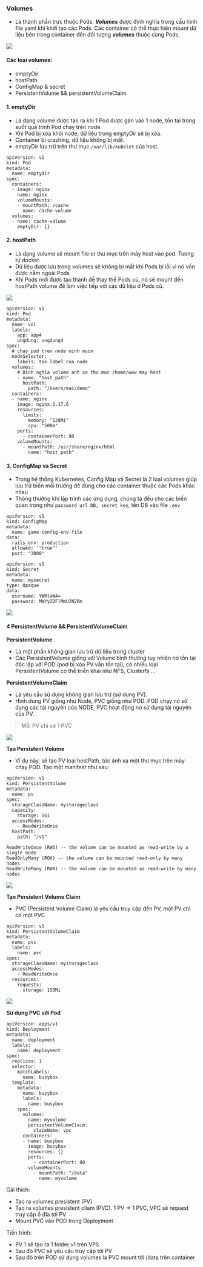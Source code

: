 ### Volumes
- Là thành phần trực thuộc Pods. ***Volumes*** được định nghĩa trong cấu hình file yaml khi khởi tạo các Pods. Các container có thể thực hiện mount dữ liệu bên trong container đến đối tượng ***volumes*** thuộc cùng Pods.

![](https://cuongquach.com/resources/images/2020/03/emptydir-hostpath-kubernetes-volume-1.jpg)

#### Các loại volumes:
- emptyDir
- hostPath
- ConfigMap & secret
- PersistentVolume && persistentVolumeClaim

#### 1. emptyDir
- Là dạng volume được tạo ra khi 1 Pod được gán vào 1 node, tồn tại trong suốt quá trình Pod chạy trên node.
- Khi Pod bị xóa khỏi node, dữ liệu trong emptyDir sẽ bị xóa.
- Container bị crashing, dữ liệu không bị mất.
- emptyDir lưu trữ trên thư mục `/var/lib/kubelet` của host.

```
apiVersion: v1
kind: Pod
metadata:
  name: emptydir
spec:
  containers:
  - image: nginx
    name: nginx
    volumeMounts:
    - mountPath: /cache
      name: cache-volume
  volumes:
  - name: cache-volume
    emptyDir: {}
```

#### 2. hostPath
- Là dạng volume sẽ mount file or thư mục trên máy host vào pod. Tương tự docker.
- Dữ liệu được lưu trong volumes sẽ không bị mất khi Pods bị lỗi vì nó vốn được nằm ngoài Pods
- Khi Pods mới được tạo thành để thay thế Pods cũ, nó sẽ mount đến hostPath volume để làm việc tiếp với các dữ liệu ở Pods cũ.

![](https://images.viblo.asia/26c81744-115e-4d1d-a7ae-a74c305ba83b.png)

```
apiVersion: v1
kind: Pod
metadata:
  name: vol
  labels:
    app: app4
    ungdung: ungdung4
spec:
  # chay pod tren node minh muon
  nodeSelector:
    labels: ten label cua node
  volumes:
    # Dinh nghia volume anh xa thu muc /home/www may host
    - name: "host_path"
      hostPath:
        path: "/Users/mac/demo"
  containers:
  - name: nginx
    image: nginx:1.17.6
    resources:
      limits:
        memory: "128Mi"
        cpu: "500m"
    ports:
      - containerPort: 80
    volumeMounts:
      - mountPath: /usr/share/nginx/html
        name: "host_path"
```

#### 3. ConfigMap và Secret
- Trong hệ thống Kubernetes, Config Map và Secret là 2 loại volumes giúp lưu trữ biến môi trường để dùng cho các container thuộc các Pods khác nhau
- Thông thường khi lập trình các ứng dụng, chúng ta đều cho các biến quan trọng như `password url DB, secret key`, tên DB vào file `.env`

```
apiVersion: v1
kind: ConfigMap
metadata:
  name: game-config-env-file
data:
  rails_env: production
  allowed: '"true"'
  port: "3000"
```

```
apiVersion: v1
kind: Secret
metadata:
  name: mysecret
type: Opaque
data:
  username: YWRtaW4=
  password: MWYyZDFlMmU2N2Rm
```

![](https://images.viblo.asia/2880276d-517f-4a63-b9c2-eada5a54a469.png)

#### 4 PersistentVolume && PersistentVolumeClaim
**PersistentVolume**
- Là một phần không gian lưu trữ dữ liệu trong cluster
- Các PersistentVolume giống với Volume bình thường tuy nhiên nó tồn tại độc lập với POD (pod bị xóa PV vẫn tồn tại), có nhiều loại PersistentVolume có thể triển khai như NFS, Clusterfs ...

**PersistentVolumeClaim**
- Là yêu cầu sử dụng không gian lưu trữ (sử dụng PV).
- Hình dung PV giống như Node, PVC giống như POD. POD chạy nó sử dụng các tài nguyên của NODE, PVC hoạt động nó sử dụng tài nguyên của PV.

> Mỗi PV chỉ có 1 PVC

![](https://raw.githubusercontent.com/xuanthulabnet/learn-kubernetes/master/imgs/kubernetes056.jpg)

**Tạo Persistent Volume**
- Ví dụ này, sẽ tạo PV loại hostPath, tức ánh xạ một thư mục trên máy chạy POD. Tạo một manifest như sau:

```
apiVersion: v1
kind: PersistentVolume
metadata:
  name: pv
spec:
  storageClassName: mystorageclass
  capacity:
    storage: 5Gi
  accessModes:
    - ReadWriteOnce
  hostPath:
    path: "/v1"
```

```
ReadWriteOnce (RWO) -- the volume can be mounted as read-write by a single node
ReadOnlyMany (ROX) -- the volume can be mounted read-only by many nodes
ReadWriteMany (RWX) -- the volume can be mounted as read-write by many nodes
```

![](https://raw.githubusercontent.com/xuanthulabnet/learn-kubernetes/master/imgs/kubernetes034.png)

**Tạo Persistent Volume Claim**
- PVC (Persistent Volume Claim) là yêu cầu truy cập đến PV, một PV chỉ có một PVC

```
apiVersion: v1
kind: PersistentVolumeClaim
metadata:
  name: pvc
  labels:
    name: pvc
spec:
  storageClassName: mystorageclass
  accessModes:
    - ReadWriteOnce
  resources:
    requests:
      storage: 150Mi
```

![](https://raw.githubusercontent.com/xuanthulabnet/learn-kubernetes/master/imgs/kubernetes035.png)

**Sử dụng PVC với Pod**
```
apiVersion: apps/v1
kind: Deployment
metadata:
  name: deployment
  labels:
    name: deployment
spec:
  replicas: 1
  selector:
    matchLabels:
      name: busybox
  template:
    metadata:
      name: busybox
      labels:
        name: busybox
    spec:
      volumes:
      - name: myvolume
        persistentVolumeClaim:
          claimName: vpc
      containers:
      - name: busybox
        image: busybox
        resources: {}
        ports:
          - containerPort: 80
        volumeMounts:
          - mountPath: "/data"
            name: myvolume
```

Gải thích:
- Tạo ra volumes presistent (PV)
- Tạo ra volumes presistent cliam (PVC). 1 PV -> 1 PVC, VPC sẽ request truy cập ổ đĩa tới PV
- Mount PVC vào POD trong Deployment

Tiến trình:
- PV 1 sẽ tạo ra 1 folder v1 trên VPS
- Sau đó PVC sẽ yêu cầu truy cập tới PV
- Sau đó trên POD sử dụng volumes là PVC mount tới /data trên container
